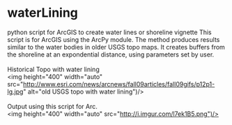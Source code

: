 # waterLining
python script for ArcGIS to create water lines or shoreline vignette
This script is for ArcGIS using the ArcPy module. The method produces results similar to the water bodies in older USGS topo maps. 
It creates buffers from the shoreline at an expondential distance, using parameters set by user. 
<br><br>
Historical Topo with water lining<br>
<img height="400" width="auto" src="http://www.esri.com/news/arcnews/fall09articles/fall09gifs/p12p1-lg.jpg" alt="old USGS topo with water lining")/> 
<br><br>
Output using this script for Arc.<br>
<img height="400" width="auto" src="http://i.imgur.com/l7ek1B5.png")/>
